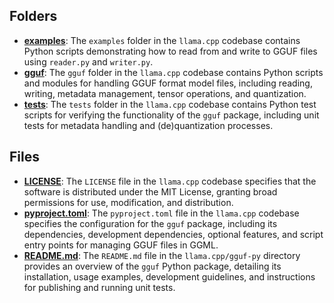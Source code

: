 ## Folders
- **[examples](gguf-py/examples.driver.md)**: The `examples` folder in the `llama.cpp` codebase contains Python scripts demonstrating how to read from and write to GGUF files using `reader.py` and `writer.py`.
- **[gguf](gguf-py/gguf.driver.md)**: The `gguf` folder in the `llama.cpp` codebase contains Python scripts and modules for handling GGUF format model files, including reading, writing, metadata management, tensor operations, and quantization.
- **[tests](gguf-py/tests.driver.md)**: The `tests` folder in the `llama.cpp` codebase contains Python test scripts for verifying the functionality of the `gguf` package, including unit tests for metadata handling and (de)quantization processes.

## Files
- **[LICENSE](gguf-py/LICENSE.driver.md)**: The `LICENSE` file in the `llama.cpp` codebase specifies that the software is distributed under the MIT License, granting broad permissions for use, modification, and distribution.
- **[pyproject.toml](gguf-py/pyproject.toml.driver.md)**: The `pyproject.toml` file in the `llama.cpp` codebase specifies the configuration for the `gguf` package, including its dependencies, development dependencies, optional features, and script entry points for managing GGUF files in GGML.
- **[README.md](gguf-py/README.md.driver.md)**: The `README.md` file in the `llama.cpp/gguf-py` directory provides an overview of the `gguf` Python package, detailing its installation, usage examples, development guidelines, and instructions for publishing and running unit tests.
